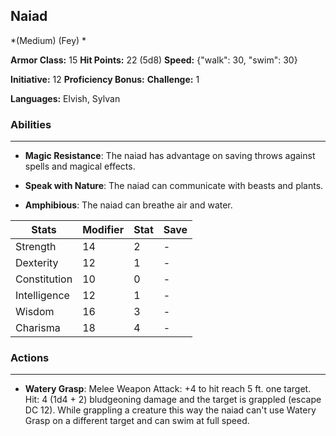 ## Naiad
*(Medium) (Fey) *

**Armor Class:** 15
**Hit Points:** 22 (5d8)
**Speed:** {"walk": 30, "swim": 30}

**Initiative:** 12
**Proficiency Bonus:**
**Challenge:** 1

**Languages:** Elvish, Sylvan

### Abilities
 --- 
- **Magic Resistance**: The naiad has advantage on saving throws against spells and magical effects.

- **Speak with Nature**: The naiad can communicate with beasts and plants.

- **Amphibious**: The naiad can breathe air and water.



| Stats | Modifier | Stat | Save
| ---- | ---- | ---- | ---- |
| Strength | 14 | 2 | - |
| Dexterity | 12 | 1 | - |
| Constitution | 10 | 0 | - |
| Intelligence | 12 | 1 | - |
| Wisdom | 16 | 3 | - |
| Charisma | 18 | 4 | - |

### Actions
 --- 
- **Watery Grasp**: Melee Weapon Attack: +4 to hit  reach 5 ft.  one target. Hit: 4 (1d4 + 2) bludgeoning damage  and the target is grappled (escape DC 12). While grappling a creature this way  the naiad can't use Watery Grasp on a different target and can swim at full speed.

